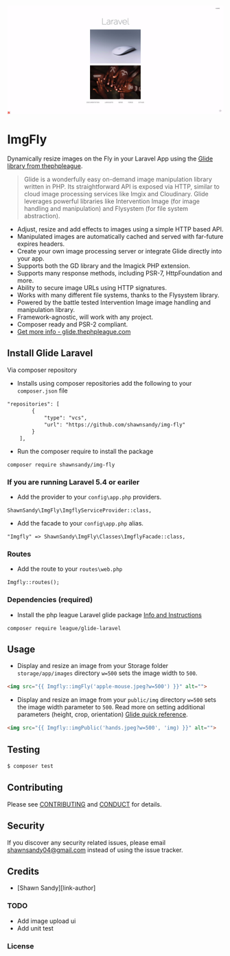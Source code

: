 ![Screenshot](/screenshot.jpeg)

# ImgFly

Dynamically resize images on the Fly in your Laravel App using the [Glide library from thephpleague](http://glide.thephpleague.com/).

> Glide is a wonderfully easy on-demand image manipulation library written in PHP. Its straightforward API is exposed via HTTP, similar to cloud image processing services like Imgix and Cloudinary. Glide leverages powerful libraries like Intervention Image (for image handling and manipulation) and Flysystem (for file system abstraction).

- Adjust, resize and add effects to images using a simple HTTP based API.
- Manipulated images are automatically cached and served with far-future expires headers.
- Create your own image processing server or integrate Glide directly into your app.
- Supports both the GD library and the Imagick PHP extension.
- Supports many response methods, including PSR-7, HttpFoundation and more.
- Ability to secure image URLs using HTTP signatures.
- Works with many different file systems, thanks to the Flysystem library.
- Powered by the battle tested Intervention Image image handling and manipulation library.
- Framework-agnostic, will work with any project.
- Composer ready and PSR-2 compliant.
- [Get more info - glide.thephpleague.com](http://glide.thephpleague.com/)

## Install Glide Laravel

Via composer repository

* Installs using composer repositories add the following to your `composer.json` file

```
"repositories": [
        {
            "type": "vcs",
            "url": "https://github.com/shawnsandy/img-fly"
        }
    ],
```

* Run the composer require to install the package

```
composer require shawnsandy/img-fly
```

### If you are running Laravel  5.4 or eariler

* Add the provider to your `config\app.php` providers.

```
ShawnSandy\ImgFly\ImgflyServiceProvider::class,
```

* Add the facade to your `config\app.php` alias.

```
"Imgfly" => ShawnSandy\ImgFly\Classes\ImgflyFacade::class,
```

### Routes

* Add the route to your `routes\web.php`

```
Imgfly::routes();
```

### Dependencies (required)

- Install the php league Laravel glide package [Info and Instructions](https://github.com/thephpleague/glide-laravel)
```
composer require league/glide-laravel
```

## Usage

* Display and resize an image from your Storage folder `storage/app/images` directory `w=500` sets the image width to `500`.


``` html
<img src="{{ Imgfly::imgFly('apple-mouse.jpeg?w=500') }}" alt="">
```

* Display and resize an image from your `public/img` directory `w=500` sets the image width parameter to `500`. Read more on setting additional parameters (height, crop, orientation) [Glide quick reference](http://glide.thephpleague.com/1.0/api/quick-reference/).

``` html
<img src="{{ Imgfly::imgPublic('hands.jpeg?w=500', 'img) }}" alt="">
```

## Testing

``` bash
$ composer test
```

## Contributing

Please see [CONTRIBUTING](CONTRIBUTING.md) and [CONDUCT](CONDUCT.md) for details.

## Security

If you discover any security related issues, please email shawnsandy04@gmail.com instead of using the issue tracker.

## Credits

- [Shawn Sandy][link-author]


### TODO
- Add image upload ui
- Add unit test

### License
